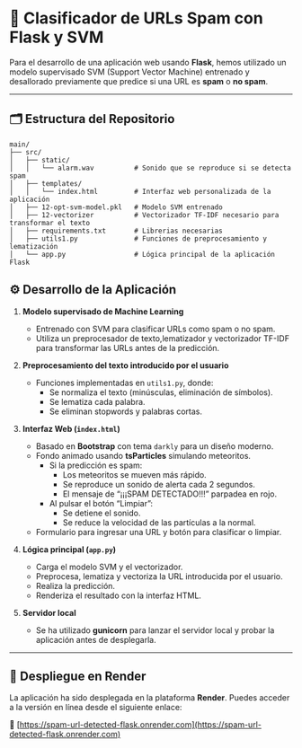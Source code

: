 # 🧠 Clasificador de URLs Spam con Flask y SVM

Para el desarrollo de una aplicación web usando **Flask**, hemos utilizado un modelo supervisado SVM (Support Vector Machine) entrenado y desallorado previamente que predice si una URL es **spam** o **no spam**.

---

## 🗂️ Estructura del Repositorio

```plaintext
main/
├── src/
│   ├── static/
│   │   └── alarm.wav          # Sonido que se reproduce si se detecta spam
│   ├── templates/
│   │   └── index.html         # Interfaz web personalizada de la aplicación
│   ├── 12-opt-svm-model.pkl   # Modelo SVM entrenado 
│   ├── 12-vectorizer          # Vectorizador TF-IDF necesario para transformar el texto
│   ├── requirements.txt       # Librerias necesarias 
│   ├── utils1.py              # Funciones de preprocesamiento y lematización
│   └── app.py                 # Lógica principal de la aplicación Flask
```

## ⚙️ Desarrollo de la Aplicación

1. **Modelo supervisado de Machine Learning**
   - Entrenado con SVM para clasificar URLs como spam o no spam.
   - Utiliza un preprocesador de texto,lematizador y vectorizador TF-IDF para transformar las URLs antes de la predicción.

2. **Preprocesamiento del texto introducido por el usuario**
   - Funciones implementadas en `utils1.py`, donde:
     - Se normaliza el texto (minúsculas, eliminación de símbolos).
     - Se lematiza cada palabra.
     - Se eliminan stopwords y palabras cortas.

3. **Interfaz Web (`index.html`)**
   - Basado en **Bootstrap** con tema `darkly` para un diseño moderno.
   - Fondo animado usando **tsParticles** simulando meteoritos.
     - Si la predicción es spam:
       - Los meteoritos se mueven más rápido.
       - Se reproduce un sonido de alerta cada 2 segundos.
       - El mensaje de “¡¡¡SPAM DETECTADO!!!” parpadea en rojo.
     - Al pulsar el botón “Limpiar”:
       - Se detiene el sonido.
       - Se reduce la velocidad de las partículas a la normal.
   - Formulario para ingresar una URL y botón para clasificar o limpiar.

4. **Lógica principal (`app.py`)**
   - Carga el modelo SVM y el vectorizador.
   - Preprocesa, lematiza y vectoriza la URL introducida por el usuario.
   - Realiza la predicción.
   - Renderiza el resultado con la interfaz HTML.

5. **Servidor local**
   - Se ha utilizado **gunicorn** para lanzar el servidor local y probar la aplicación antes de desplegarla.

---

## 🚀 Despliegue en Render

La aplicación ha sido desplegada en la plataforma **Render**. Puedes acceder a la versión en línea desde el siguiente enlace:

🔗 [https://spam-url-detected-flask.onrender.com](https://spam-url-detected-flask.onrender.com)

